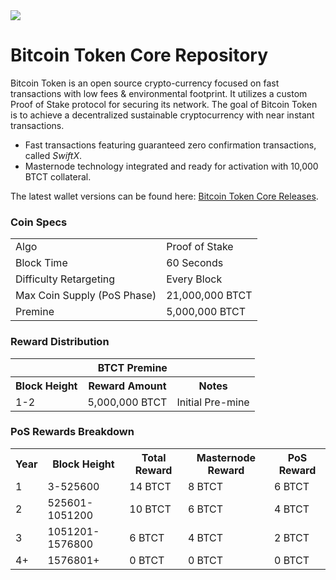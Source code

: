 <img src="https://github.com/bitcointokenbtct/Official-Images/blob/master/github-header1.jpg">

Bitcoin Token Core Repository
=====================================

Bitcoin Token is an open source crypto-currency focused on fast transactions with low fees & environmental footprint.  It utilizes a custom Proof of Stake protocol for securing its network. The goal of Bitcoin Token is to achieve a decentralized sustainable cryptocurrency with near instant transactions.

- Fast transactions featuring guaranteed zero confirmation transactions, called _SwiftX_.
- Masternode technology integrated and ready for activation with 10,000 BTCT collateral.

The latest wallet versions can be found here: <a href="https://github.com/bitcointokenbtct/Bitcoin-Token-Core/releases">Bitcoin Token Core Releases</a>.

### Coin Specs
<table>
<tr><td>Algo</td><td>Proof of Stake</td></tr>
<tr><td>Block Time</td><td>60 Seconds</td></tr>
<tr><td>Difficulty Retargeting</td><td>Every Block</td></tr>
<tr><td>Max Coin Supply (PoS Phase)</td><td>21,000,000 BTCT</td></tr>
<tr><td>Premine</td><td>5,000,000 BTCT</td></tr>
</table>

### Reward Distribution

<table>
<th colspan=4>BTCT Premine</th>
<tr><th>Block Height</th><th>Reward Amount</th><th>Notes</th></tr>
<tr><td>1-2</td><td>5,000,000 BTCT</td><td>Initial Pre-mine</td></tr>
</table>

### PoS Rewards Breakdown

<table>
<th>Year</th><th>Block Height</th><th>Total Reward</th><th>Masternode Reward</th><th>PoS Reward</th>
<tr><td>1</td><td>3-525600</td><td>14 BTCT</td><td>8 BTCT</td><td>6 BTCT</td></tr>
<tr><td>2</td><td>525601-1051200</td><td>10 BTCT</td><td>6 BTCT</td><td>4 BTCT</td></tr>
<tr><td>3</td><td>1051201-1576800</td><td>6 BTCT</td><td>4 BTCT</td><td>2 BTCT</td></tr>
<tr><td>4+</td><td>1576801+</td><td>0 BTCT</td><td>0 BTCT</td><td>0 BTCT</td></tr>
</table>
